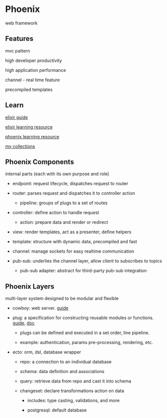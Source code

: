 # Phoenix

web framework

## Features

mvc pattern

high developer productivity

high application performance

channel - real time feature

precompiled templates

## Learn

[elixir guide](https://elixir-lang.org/getting-started/introduction.html)

[elixir learning resource](https://elixir-lang.org/learning.html)

[phoenix learning resource](https://hexdocs.pm/phoenix/learning.html)

[my collections](https://github.com/Tuosi/materials#elixir-refs)

## Phoenix Components

internal parts (each with its own purpose and role)

- endpoint: request lifecycle, dispatches request to router

- router: parses request and dispatches it to controller action

  - pipeline: groups of plugs to a set of routes

- controller: define action to handle request

  - action: prepare data and render or redirect

- view: render templates, act as a presenter, define helpers

- template: structure with dynamic data, precompiled and fast

- channel: manage sockets for easy realtime communication

- pub-sub: underlies the channel layer, allow client to subscribes to topics

  - pub-sub adapter: abstract for third-party pub-sub integration 

## Phoenix Layers

multi-layer system designed to be modular and flexible

- cowboy: web server. [guide](https://ninenines.eu/docs/en/cowboy/1.0/guide/)

- plug: a specification for constructing reusable modules or functions. [guide](https://hexdocs.pm/phoenix/plug.html), [doc](https://hexdocs.pm/plug/readme.html)

  - plugs can be defined and executed in a set order, line pipeline.

  - example: authentication, params pre-processing, rendering, etc.

- ecto: orm, dsl, database wrapper

  - repo: a connection to an individual database

  - schema: data definition and associations

  - query: retrieve data from repo and cast it into schema

  - changeset: declare transformations action on data

    - includes: type casting, validations, and more

    - postgresql: default database

